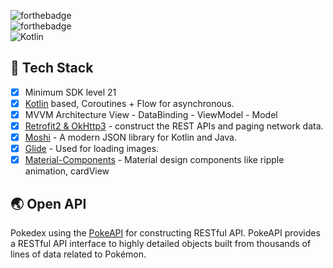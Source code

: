 ![forthebadge](https://forthebadge.com/images/badges/built-with-love.svg)<br>
![forthebadge](https://forthebadge.com/images/badges/built-for-android.svg)<br>
![Kotlin](https://img.shields.io/badge/kotlin-%230095D5.svg?style=for-the-badge&logo=kotlin&logoColor=white)

## 🔧 Tech Stack 
- [x] Minimum SDK level 21
- [x] [Kotlin](https://kotlinlang.org/) based, Coroutines + Flow for asynchronous.</li>
- [x] MVVM Architecture View - DataBinding - ViewModel - Model
- [x] [Retrofit2 & OkHttp3](https://github.com/square/retrofit) - construct the REST APIs and paging network data.
- [x] [Moshi](https://github.com/square/moshi/) - A modern JSON library for Kotlin and Java.
- [x] [Glide](https://github.com/bumptech/glide) - Used for loading images.
- [x] [Material-Components](https://github.com/material-components/material-components-android) - Material design components like ripple animation, cardView

## 🌏 Open API
Pokedex using the [PokeAPI](https://pokeapi.co) for constructing RESTful API.
PokeAPI provides a RESTful API interface to highly detailed objects built from thousands of lines of data related to Pokémon.
